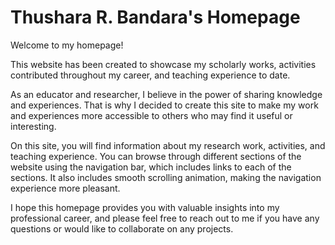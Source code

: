 # Thushara R. Bandara's Homepage

Welcome to my homepage! 

This website has been created to showcase my scholarly works, activities contributed throughout my career, and teaching experience to date.

As an educator and researcher, I believe in the power of sharing knowledge and experiences. That is why I decided to create this site to make my work and experiences more accessible to others who may find it useful or interesting.

On this site, you will find information about my research work, activities, and teaching experience. You can browse through different sections of the website using the navigation bar, which includes links to each of the sections. It also includes smooth scrolling animation, making the navigation experience more pleasant.

I hope this homepage provides you with valuable insights into my professional career, and please feel free to reach out to me if you have any questions or would like to collaborate on any projects.